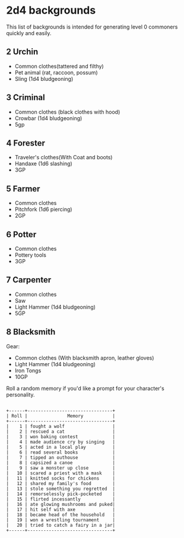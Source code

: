 # 2d4 backgrounds
This list of backgrounds is intended for generating level 0 commoners quickly
and easily.

## 2 Urchin
- Common clothes(tattered and filthy)
- Pet animal (rat, raccoon, possum)
- Sling (1d4 bludgeoning)

## 3 Criminal
- Common clothes (black clothes with hood)
- Crowbar (1d4 bludgeoning)
- 5gp

## 4 Forester
- Traveler's clothes(With Coat and boots)
- Handaxe (1d6 slashing)
- 3GP

## 5 Farmer
- Common clothes
- Pitchfork (1d6 piercing)
- 2GP

## 6 Potter
- Common clothes
- Pottery tools
- 3GP

## 7 Carpenter
- Common clothes
- Saw
- Light Hammer (1d4 bludgeoning)
- 5GP

## 8 Blacksmith
Gear:
- Common clothes (With blacksmith apron, leather gloves)
- Light Hammer (1d4 bludgeoning)
- Iron Tongs
- 10GP

Roll a random memory if you'd like a prompt for your character's
personality.
```

+------+--------------------------------+
| Roll |               Memory           |
+------+--------------------------------+
|    1 | fought a wolf                  |
|    2 | rescued a cat                  |
|    3 | won baking contest             |
|    4 | made audience cry by singing   |
|    5 | acted in a local play          |
|    6 | read several books             |
|    7 | tipped an outhouse             |
|    8 | capsized a canoe               |
|    9 | saw a monster up close         |
|   10 | scared a priest with a mask    |
|   11 | knitted socks for chickens     |
|   12 | shared my family's food        |
|   13 | stole something you regretted  |
|   14 | remorselessly pick-pocketed    |
|   15 | flirted incessantly            |
|   16 | ate glowing mushrooms and puked|
|   17 | hit self with axe              |
|   18 | became head of the household   |
|   19 | won a wrestling tournament     |
|   20 | tried to catch a fairy in a jar|
+------+--------------------------------+
```